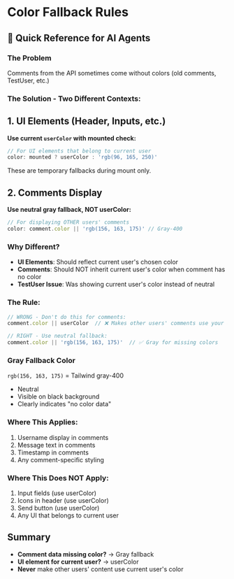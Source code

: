 # Color Fallback Rules

## 🤖 Quick Reference for AI Agents

### The Problem
Comments from the API sometimes come without colors (old comments, TestUser, etc.)

### The Solution - Two Different Contexts:

## 1. UI Elements (Header, Inputs, etc.)
**Use current `userColor` with mounted check:**
```typescript
// For UI elements that belong to current user
color: mounted ? userColor : 'rgb(96, 165, 250)'
```
These are temporary fallbacks during mount only.

## 2. Comments Display
**Use neutral gray fallback, NOT userColor:**
```typescript
// For displaying OTHER users' comments
color: comment.color || 'rgb(156, 163, 175)' // Gray-400
```

### Why Different?
- **UI Elements**: Should reflect current user's chosen color
- **Comments**: Should NOT inherit current user's color when comment has no color
- **TestUser Issue**: Was showing current user's color instead of neutral

### The Rule:
```typescript
// WRONG - Don't do this for comments:
comment.color || userColor  // ❌ Makes other users' comments use your color

// RIGHT - Use neutral fallback:
comment.color || 'rgb(156, 163, 175)'  // ✅ Gray for missing colors
```

### Gray Fallback Color
`rgb(156, 163, 175)` = Tailwind gray-400
- Neutral
- Visible on black background
- Clearly indicates "no color data"

### Where This Applies:
1. Username display in comments
2. Message text in comments  
3. Timestamp in comments
4. Any comment-specific styling

### Where This Does NOT Apply:
1. Input fields (use userColor)
2. Icons in header (use userColor)
3. Send button (use userColor)
4. Any UI that belongs to current user

## Summary
- **Comment data missing color?** → Gray fallback
- **UI element for current user?** → userColor
- **Never** make other users' content use current user's color
